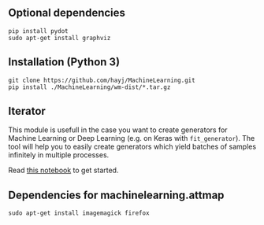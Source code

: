 
## Optional dependencies

	pip install pydot
	sudo apt-get install graphviz

## Installation (Python 3)

	git clone https://github.com/hayj/MachineLearning.git
	pip install ./MachineLearning/wm-dist/*.tar.gz

## Iterator

This module is usefull in the case you want to create generators for Machine Learning or Deep Learning (e.g. on Keras with `fit_generator`). The tool will help you to easily create generators which yield batches of samples infinitely in multiple processes.

Read [this notebook](https://github.com/hayj/MachineLearning/blob/master/machinelearning/demo/iterator.ipynb) to get started.

## Dependencies for machinelearning.attmap

	sudo apt-get install imagemagick firefox